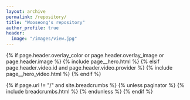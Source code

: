 ```yaml
---
layout: archive
permalink: /repository/
title: "Wooseong's repository"
author_profile: true
header:
  image: "/images/view.jpg"
---
```


{% if page.header.overlay_color or page.header.overlay_image or page.header.image %}
{% include page__hero.html %}
{% elsif page.header.video.id and page.header.video.provider %}
{% include page__hero_video.html %}
{% endif %}

{% if page.url != "/" and site.breadcrumbs %}
{% unless paginator %}
{% include breadcrumbs.html %}
{% endunless %}
{% endif %}
